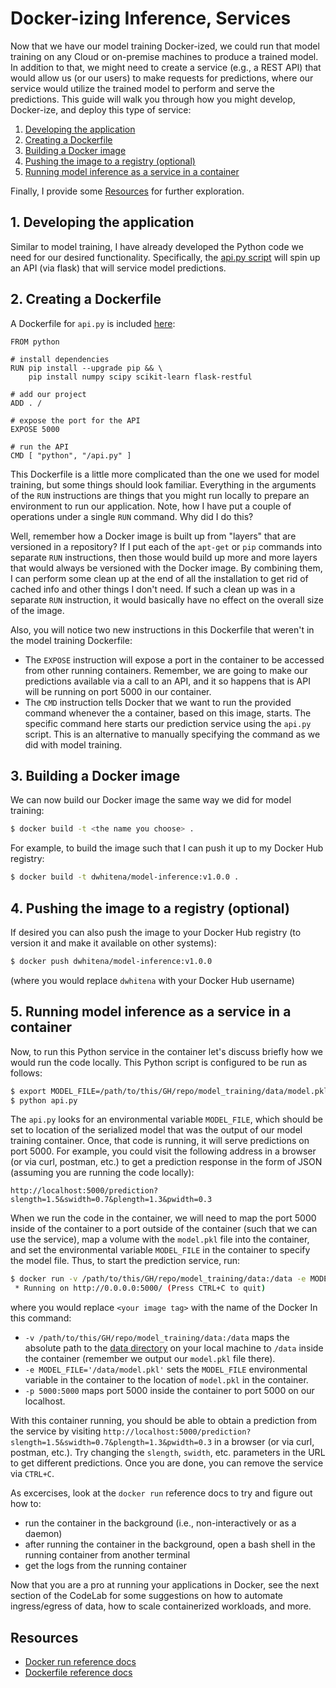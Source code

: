 # Docker-izing Inference, Services

Now that we have our model training Docker-ized, we could run that model training on any Cloud or on-premise machines to produce a trained model. In addition to that, we might need to create a service (e.g., a REST API) that would allow us (or our users) to make requests for predictions, where our service would utilize the trained model to perform and serve the predictions. This guide will walk you through how you might develop, Docker-ize, and deploy this type of service: 

1. [Developing the application](README.md#1-developing-the-application)
2. [Creating a Dockerfile](README.md#2-creating-a-dockerfile)
3. [Building a Docker image](README.md#3-building-a-docker-image)
4. [Pushing the image to a registry (optional)](README.md#4-pushing-the-image-to-a-registry-optional)
5. [Running model inference as a service in a container](README.md#5-running-model-inference-as-a-service-in-a-container)

Finally, I provide some [Resources](README.md#resources) for further exploration.

## 1. Developing the application

Similar to model training, I have already developed the Python code we need for our desired functionality. Specifically, the [api.py script](api.py) will spin up an API (via flask) that will service model predictions. 

## 2. Creating a Dockerfile

A Dockerfile for `api.py` is included [here](Dockerfile):

```
FROM python

# install dependencies
RUN pip install --upgrade pip && \
    pip install numpy scipy scikit-learn flask-restful

# add our project
ADD . /

# expose the port for the API
EXPOSE 5000

# run the API
CMD [ "python", "/api.py" ]
```

This Dockerfile is a little more complicated than the one we used for model training, but some things should look familiar. Everything in the arguments of the `RUN` instructions are things that you might run locally to prepare an environment to run our application. Note, how I have put a couple of operations under a single `RUN` command. Why did I do this?

Well, remember how a Docker image is built up from "layers" that are versioned in a repository? If I put each of the `apt-get` or `pip` commands into separate `RUN` instructions, then those would build up more and more layers that would always be versioned with the Docker image. By combining them, I can perform some clean up at the end of all the installation to get rid of cached info and other things I don't need. If such a clean up was in a separate `RUN` instruction, it would basically have no effect on the overall size of the image.

Also, you will notice two new instructions in this Dockerfile that weren't in the model training Dockerfile:

- The `EXPOSE` instruction will expose a port in the container to be accessed from other running containers. Remember, we are going to make our predictions available via a call to an API, and it so happens that is API will be running on port 5000 in our container.
- The `CMD` instruction tells Docker that we want to run the provided command whenever the a container, based on this image, starts. The specific command here starts our prediction service using the `api.py` script. This is an alternative to manually specifying the command as we did with model training. 

## 3. Building a Docker image

We can now build our Docker image the same way we did for model training:

```sh
$ docker build -t <the name you choose> .
```

For example, to build the image such that I can push it up to my Docker Hub registry:

```sh
$ docker build -t dwhitena/model-inference:v1.0.0 .
```

## 4. Pushing the image to a registry (optional)

If desired you can also push the image to your Docker Hub registry (to version it and make it available on other systems):

```sh
$ docker push dwhitena/model-inference:v1.0.0
```

(where you would replace `dwhitena` with your Docker Hub username)

## 5. Running model inference as a service in a container

Now, to run this Python service in the container let's discuss briefly how we would run the code locally. This Python script is configured to be run as follows:

```sh
$ export MODEL_FILE=/path/to/this/GH/repo/model_training/data/model.pkl
$ python api.py
```

The `api.py` looks for an environmental variable `MODEL_FILE`, which should be set to location of the serialized model that was the output of our model training container. Once, that code is running, it will serve predictions on port 5000. For example, you could visit the following address in a browser (or via curl, postman, etc.) to get a prediction response in the form of JSON (assuming you are running the code locally):

```
http://localhost:5000/prediction?slength=1.5&swidth=0.7&plength=1.3&pwidth=0.3
``` 

When we run the code in the container, we will need to map the port 5000 inside of the container to a port outside of the container (such that we can use the service), map a volume with the `model.pkl` file into the container, and set the environmental variable `MODEL_FILE` in the container to specify the model file. Thus, to start the prediction service, run: 

```sh
$ docker run -v /path/to/this/GH/repo/model_training/data:/data -e MODEL_FILE='/data/model.pkl' -p 5000:5000 <your image tag>
 * Running on http://0.0.0.0:5000/ (Press CTRL+C to quit)
```

where you would replace `<your image tag>` with the name of the Docker In this command:

- `-v /path/to/this/GH/repo/model_training/data:/data` maps the absolute path to the [data directory](../model_training/data) on your local machine to `/data` inside the container (remember we output our `model.pkl` file there). 
- `-e MODEL_FILE='/data/model.pkl'` sets the `MODEL_FILE` environmental variable in the container to the location of `model.pkl` in the container.
- `-p 5000:5000` maps port 5000 inside the container to port 5000 on our localhost. 

With this container running, you should be able to obtain a prediction from the service by visiting `http://localhost:5000/prediction?slength=1.5&swidth=0.7&plength=1.3&pwidth=0.3` in a browser (or via curl, postman, etc.). Try changing the `slength`, `swidth`, etc. parameters in the URL to get different predictions. Once you are done, you can remove the service via `CTRL+C`.

As excercises, look at the `docker run` reference docs to try and figure out how to:

- run the container in the background (i.e., non-interactively or as a daemon)
- after running the container in the background, open a bash shell in the running container from another terminal
- get the logs from the running container

Now that you are a pro at running your applications in Docker, see the next section of the CodeLab for some suggestions on how to automate ingress/egress of data, how to scale containerized workloads, and more.

## Resources

- [Docker run reference docs](https://docs.docker.com/engine/reference/run/)
- [Dockerfile reference docs](https://docs.docker.com/engine/reference/builder/)
